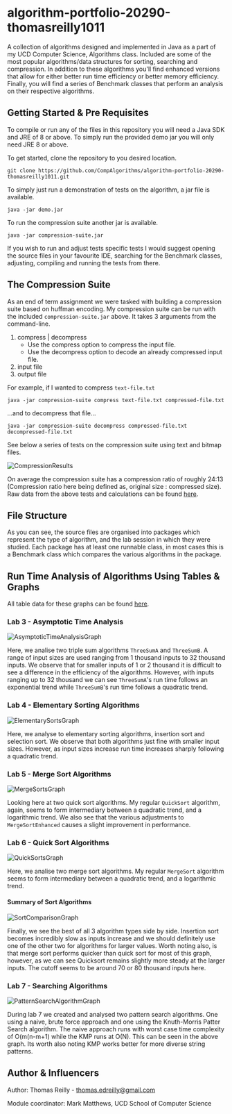 # algorithm-portfolio-20290-thomasreilly1011
A collection of algorithms designed and implemented in Java as a part of my UCD Computer Science, Algorithms class. Included are some of the most popular algorithms/data structures for sorting, searching and compression. In addition to these algorithms you'll find enhanced versions that allow for either better run time efficiency or better memory efficiency. Finally, you will find a series of Benchmark classes that perform an analysis on their respective algorithms. 

## Getting Started & Pre Requisites
To compile or run any of the files in this repository you will need a Java SDK and JRE of 8 or above.
To simply run the provided demo jar you will only need JRE 8 or above. 

To get started, clone the repository to you desired location.
```
git clone https://github.com/CompAlgorithms/algorithm-portfolio-20290-thomasreilly1011.git
```
To simply just run a demonstration of tests on the algorithm, a jar file is available.
 ```
 java -jar demo.jar
 ```
To run the compression suite another jar is available.
 ```
 java -jar compression-suite.jar
 ```
If you wish to run and adjust tests specific tests I would suggest opening the source files in your favourite IDE, searching for the Benchmark classes, adjusting, compiling and running the tests from there.

## The Compression Suite
As an end of term assignment we were tasked with building a compression suite based on huffman encoding. My compression suite can be run with the included ```compression-suite.jar``` above. It takes 3 arguments from the command-line.
1. compress | decompress
    * Use the compress option to compress the input file.
    * Use the decompress option to decode an already compressed input file.
2. input file
3. output file

For example, if I wanted to compress ```text-file.txt```
```$xslt
java -jar compression-suite compress text-file.txt compressed-file.txt
```
...and to decompress that file...
```$xslt
java -jar compression-suite decompress compressed-file.txt decompressed-file.txt
```

See below a series of tests on the compression suite using text and bitmap files.

![CompressionResults](analysis-figures/compression-results.png)

On average the compression suite has a compression ratio of roughly 24:13 (Compression ratio here being defined as, original size : compressed size). Raw data from the above tests and calculations can be found [here](https://docs.google.com/spreadsheets/d/1RVvney-6gltnmZX7lat8PjZVmpZ70Brz7tPN8biwxo0/edit?usp=sharing).

## File Structure
As you can see, the source files are organised into packages which represent the type of algorithm, and the lab session in which they were studied. Each package has at least one runnable class, in most cases this is a Benchmark class which compares the various algorithms in the package.

## Run Time Analysis of Algorithms Using Tables & Graphs
All table data for these graphs can be found [here](https://docs.google.com/spreadsheets/d/1MmkeZdxXCI8Pb67V6UyhJViVvWnmQ6aw54KjmmmsRVQ/edit?usp=sharing).
### Lab 3 - Asymptotic Time Analysis
![AsymptoticTimeAnalysisGraph](analysis-figures/asymptotic-time-analysis.png)

Here, we analise two triple sum algorithms ```ThreeSumA``` and ```ThreeSumB```. A range of input sizes are used ranging from 1 thousand inputs to 32 thousand inputs. We observe that for smaller inputs of 1  or 2 thousand it is difficult to see a difference in the efficiency of the algorithms. However, with inputs ranging up to 32 thousand we can see ```ThreeSumA```'s run time follows an exponential trend while ```ThreeSumB```'s run time follows a  quadratic trend.
### Lab 4 - Elementary Sorting Algorithms
![ElementarySortsGraph](analysis-figures/elementary-sorts.png)

Here, we analyse to elementary sorting algorithms, insertion sort and selection sort. We observe that both algorithms just fine with smaller input sizes. However, as input sizes increase run time increases sharply following a quadratic trend.
### Lab 5 - Merge Sort Algorithms
![MergeSortsGraph](analysis-figures/merge-sorts.png)

Looking here at two quick sort algorithms. My regular ```QuickSort``` algorithm, again, seems to form intermediary between a quadratic trend, and a logarithmic trend. We also see that the various adjustments to ```MergeSortEnhanced``` causes a slight improvement in performance.
### Lab 6 - Quick Sort Algorithms
![QuickSortsGraph](analysis-figures/quick-sorts.png)

Here, we analise two merge sort algorithms. My regular ```MergeSort``` algorithm seems to form intermediary between a quadratic trend, and a logarithmic trend.
#### Summary of Sort Algorithms
![SortComparisonGraph](analysis-figures/comparison.png)

Finally, we see the best of all 3 algorithm types side by side. Insertion sort becomes incredibly slow as inputs increase and we should definitely use one of the other two for algorithms for larger values. Worth noting also, is that merge sort performs quicker than quick sort for most of this graph, however, as we can see Quicksort remains slightly more steady at the larger inputs. The cutoff seems to be around 70 or 80 thousand inputs here.
### Lab 7 - Searching Algorithms
![PatternSearchAlgorithmGraph](analysis-figures/search-algorithms.png)

During lab 7 we created and analysed two pattern search algorithms. One using a naive, brute force approach and one using the Knuth-Morris Patter Search algorithm. The naive approach runs with worst case time complexity of O(m(n-m+1) while the KMP runs at O(N). This can be seen in the above graph. Its worth also noting KMP works better for more diverse string patterns.

## Author & Influencers
Author: Thomas Reilly - thomas.edreilly@gmail.com 

Module coordinator: Mark Matthews, UCD School of Computer Science

